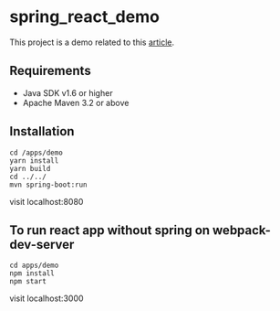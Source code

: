 # spring_react_demo

This project is a demo related to this [article](https://medium.com/@pietroghezzi/spring-and-react-js-the-easy-way-5abe8a529058).

## Requirements
- Java SDK v1.6 or higher
- Apache Maven 3.2 or above

## Installation
```shell
cd /apps/demo
yarn install
yarn build
cd ../../
mvn spring-boot:run
```

visit localhost:8080

## To run react app without spring on webpack-dev-server
```shell
cd apps/demo
npm install
npm start
```

visit localhost:3000
